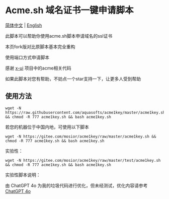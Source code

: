 # Acme.sh 域名证书一键申请脚本

[简体中文](https://github.com/aquasofts/acme1key/blob/master/README.md) | [English](https://github.com/aquasofts/acme1key/blob/master/README_EN.md)

此脚本可以帮助你使用acme.sh脚本申请域名的ssl证书

本页fork版对比原脚本基本完全重构

使用端口方式申请脚本

感谢 [x-ui](https://github.com/FranzKafkaYu/x-ui/) 项目中的acme相关代码

如果此脚本对您有帮助，不妨点一个star支持一下，让更多人受到帮助

## 使用方法

```shell
wget -N https://raw.githubusercontent.com/aquasofts/acme1key/master/acme1key.sh && chmod -R 777 acme1key.sh && bash acme1key.sh
```

若您的机器位于中国内地，可使用以下脚本

```shell
wget -N https://gitee.com/mosior/acme1key/raw/master/acme1key.sh && chmod -R 777 acme1key.sh && bash acme1key.sh
```

实验性：

```shell
wget -N https://gitee.com/mosior/acme1key/raw/master/test/acme1key.sh && chmod -R 777 acme1key.sh && bash acme1key.sh
```

实验性脚本说明：

由 ChatGPT 4o 为我的垃圾代码进行优化，但未经测试，优化内容请参考 [ChatGPT 4o](https://github.com/aquasofts/acme1key/blob/master/test/GPT.md)